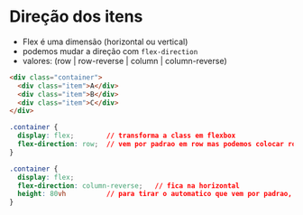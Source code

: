 # Direção dos itens

- Flex é uma dimensão (horizontal ou vertical)
- podemos mudar a direção com `flex-direction`
- valores: (row | row-reverse | column | column-reverse)
 
```HTML
<div class="container">
  <div class="item">A</div>
  <div class="item">B</div>
  <div class="item">C</div>
</div>
```
```CSS row
.container {
  display: flex;        // transforma a class em flexbox
  flex-direction: row;  // vem por padrao em row mas podemos colocar row-reverse assim fica ao contrario até os textos
}
```
```CSS
.container {
  display: flex;        
  flex-direction: column-reverse;   // fica na horizontal
  height: 80vh          // para tirar o automatico que vem por padrao, se nao tirar ele vai pegar somente a altura do conteudo que tem dentro das <div>
}
```

